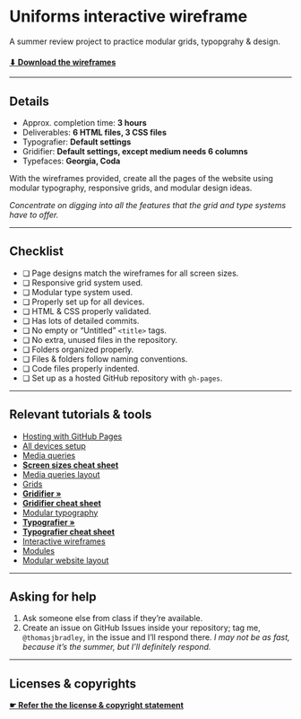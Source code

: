 # Uniforms interactive wireframe

A summer review project to practice modular grids, typopgrahy & design.

#### [⬇ Download the wireframes](https://github.com/ltw-summer-reviews/uniforms-interactive-wireframe/archive/master.zip)

---

## Details

- Approx. completion time: **3 hours**
- Deliverables: **6 HTML files, 3 CSS files**
- Typografier: **Default settings**
- Gridifier: **Default settings, except medium needs 6 columns**
- Typefaces: **Georgia, Coda**

With the wireframes provided, create all the pages of the website using modular typography, responsive grids, and modular design ideas.

*Concentrate on digging into all the features that the grid and type systems have to offer.*

---

## Checklist

- ❏ Page designs match the wireframes for all screen sizes.
- ❏ Responsive grid system used.
- ❏ Modular type system used.
- ❏ Properly set up for all devices.
- ❏ HTML & CSS properly validated.
- ❏ Has lots of detailed commits.
- ❏ No empty or “Untitled” `<title>` tags.
- ❏ No extra, unused files in the repository.
- ❏ Folders organized properly.
- ❏ Files & folders follow naming conventions.
- ❏ Code files properly indented.
- ❏ Set up as a hosted GitHub repository with `gh-pages`.

---

## Relevant tutorials & tools

- [Hosting with GitHub Pages](https://learntheweb.coures/topics/github-pages/)
- [All devices setup ](https://learntheweb.coures/topics/github-pages/)
- [Media queries](https://learntheweb.coures/topics/media-queries/)
- [**Screen sizes cheat sheet**](https://learntheweb.coures/topics/screen-sizes-cheat-sheet/)
- [Media queries layout](https://learntheweb.coures/topics/media-queries-layout/)
- [Grids](https://learntheweb.coures/topics/grids/)
- [**Gridifier »**](http://thomasjbradley.github.io/gridifier/)
- [**Gridifier cheat sheet**](https://learntheweb.coures/topics/gridifier-cheat-sheet/)
- [Modular typography](https://learntheweb.coures/topics/modular-typography/)
- [**Typografier »**](http://thomasjbradley.github.io/typografier/)
- [**Typografier cheat sheet**](https://learntheweb.coures/topics/typografier-cheat-sheet/)
- [Interactive wireframes](https://learntheweb.coures/topics/interactive-wireframes/)
- [Modules](https://learntheweb.coures/topics/modules/)
- [Modular website layout ](https://learntheweb.coures/topics/modular-layout/)

---

## Asking for help

1. Ask someone else from class if they’re available.
2. Create an issue on GitHub Issues inside your repository; tag me, `@thomasjbradley`, in the issue and I’ll respond there. *I may not be as fast, because it’s the summer, but I’ll definitely respond.*

---

## Licenses & copyrights

**[☛ Refer the the license & copyright statement](https://github.com/ltw-summer-reviews/meta#license--copyright-statement)**
